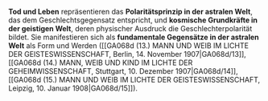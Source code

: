 
**Tod und Leben** repräsentieren das **Polaritätsprinzip in der astralen Welt**, das dem Geschlechtsgegensatz entspricht, und **kosmische Grundkräfte in der geistigen Welt**, deren physischer Ausdruck die Geschlechterpolarität bildet. Sie manifestieren sich als **fundamentale Gegensätze in der astralen Welt** als Form und Werden ([[GA068d (13.) MANN UND WEIB IM LICHTE DER GEISTESWISSENSCHAFT, Berlin, 14. November 1907|GA068d/13]], [[GA068d (14.) MANN, WEIB UND KIND IM LICHTE DER GEHEIMWISSENSCHAFT, Stuttgart, 10. Dezember 1907|GA068d/14]], [[GA068d (15.) MANN UND WEIB IM LICHTE DER GEISTESWISSENSCHAFT, Leipzig, 10. Januar 1908|GA068d/15]]).
